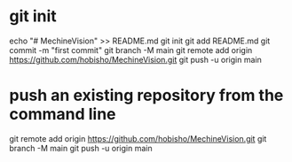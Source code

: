 # git init
echo "# MechineVision" >> README.md
git init
git add README.md
git commit -m "first commit"
git branch -M main
git remote add origin https://github.com/hobisho/MechineVision.git
git push -u origin main

# push an existing repository from the command line
git remote add origin https://github.com/hobisho/MechineVision.git
git branch -M main
git push -u origin main